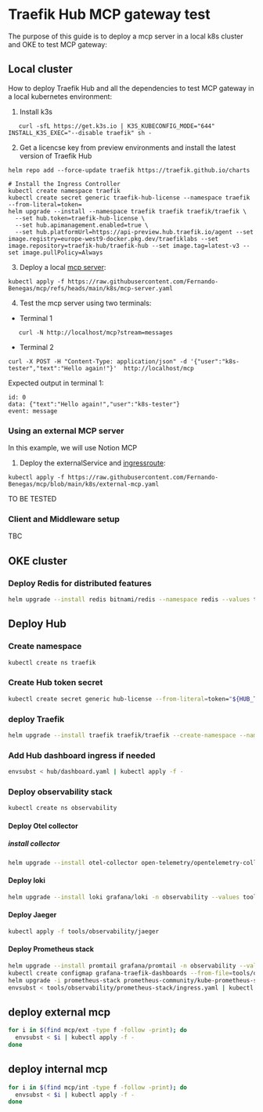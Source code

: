 # Traefik Hub MCP gateway test

The purpose of this guide is to deploy a mcp server in a local k8s cluster and OKE to test MCP gateway:

## Local cluster

How to deploy Traefik Hub and all the dependencies to test MCP gateway in a local kubernetes environment:

1. Install k3s
   
```shell
   curl -sfL https://get.k3s.io | K3S_KUBECONFIG_MODE="644" INSTALL_K3S_EXEC="--disable traefik" sh -
   ```
2. Get a licencse key from preview environments and install the latest version of Traefik Hub
  
```shell
helm repo add --force-update traefik https://traefik.github.io/charts

# Install the Ingress Controller
kubectl create namespace traefik
kubectl create secret generic traefik-hub-license --namespace traefik --from-literal=token=
helm upgrade --install --namespace traefik traefik traefik/traefik \
  --set hub.token=traefik-hub-license \
  --set hub.apimanagement.enabled=true \
  --set hub.platformUrl=https://api-preview.hub.traefik.io/agent --set image.registry=europe-west9-docker.pkg.dev/traefiklabs --set image.repository=traefik-hub/traefik-hub --set image.tag=latest-v3 --set image.pullPolicy=Always
  ```

3. Deploy a local [mcp server](https://github.com/Fernando-Benegas/mcp/blob/main/k8s/mcp-server.yaml):

```shell
kubectl apply -f https://raw.githubusercontent.com/Fernando-Benegas/mcp/refs/heads/main/k8s/mcp-server.yaml
```   

4. Test the mcp server using two terminals:
 
  - Terminal 1
     
```shell
   curl -N http://localhost/mcp?stream=messages
```
  - Terminal 2
     
```shell
curl -X POST -H "Content-Type: application/json" -d '{"user":"k8s-tester","text":"Hello again!"}'  http://localhost/mcp
```

   Expected output in terminal 1:

```
id: 0
data: {"text":"Hello again!","user":"k8s-tester"}
event: message
```

### Using an external MCP server

In this example, we will use Notion MCP

1. Deploy the externalService and [ingressroute](https://github.com/Fernando-Benegas/mcp/blob/main/k8s/external-mcp.yaml):

```shell
kubectl apply -f https://raw.githubusercontent.com/Fernando-Benegas/mcp/blob/main/k8s/external-mcp.yaml
```


TO BE TESTED

### Client and Middleware setup

TBC


## OKE cluster

### Deploy Redis for distributed features

```bash
helm upgrade --install redis bitnami/redis --namespace redis --values tools/redis/values.yaml --create-namespace
```

## Deploy Hub

### Create namespace

```bash
kubectl create ns traefik
```

### Create Hub token secret

```bash
kubectl create secret generic hub-license --from-literal=token="${HUB_TOKEN}" -n traefik
```

### deploy Traefik

```bash
helm upgrade --install traefik traefik/traefik --create-namespace --namespace traefik --values hub/hub-values.yaml --devel
```

### Add Hub dashboard ingress if needed

```bash
envsubst < hub/dashboard.yaml | kubectl apply -f -
```

### Deploy observability stack

```bash
kubectl create ns observability
```

#### Deploy Otel collector

##### install collector

```bash
helm upgrade --install otel-collector open-telemetry/opentelemetry-collector -n observability --values tools/observability/otel-collector/values.yaml 
```

#### Deploy loki

```bash
helm upgrade --install loki grafana/loki -n observability --values tools/observability/loki/values.yaml
```

#### Deploy Jaeger

```bash
kubectl apply -f tools/observability/jaeger
```

#### Deploy Prometheus stack

```bash
helm upgrade --install promtail grafana/promtail -n observability --values tools/observability/promtail/values.yaml
kubectl create configmap grafana-traefik-dashboards --from-file=tools/observability/prometheus-stack/traefik.json -o yaml --dry-run=client -n observability | kubectl apply -f - && kubectl label -n observability cm grafana-traefik-dashboards grafana_dashboard=true
helm upgrade -i prometheus-stack prometheus-community/kube-prometheus-stack -f tools/observability/prometheus-stack/values.yaml -n observability
envsubst < tools/observability/prometheus-stack/ingress.yaml | kubectl apply -f -
```

## deploy external mcp

```bash
for i in $(find mcp/ext -type f -follow -print); do
  envsubst < $i | kubectl apply -f -
done
```

## deploy internal mcp

```bash
for i in $(find mcp/int -type f -follow -print); do
  envsubst < $i | kubectl apply -f -
done
```
